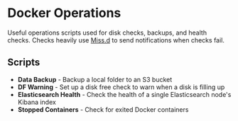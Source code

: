# Docker Operations

Useful operations scripts used for disk checks, backups, and health checks. Checks heavily use [Miss.d](https://github.com/TheConnMan/missd) to send notifications when checks fail.

## Scripts

- **Data Backup** - Backup a local folder to an S3 bucket
- **DF Warning** - Set up a disk free check to warn when a disk is filling up
- **Elasticsearch Health** - Check the health of a single Elasticsearch node's Kibana index
- **Stopped Containers** - Check for exited Docker containers
